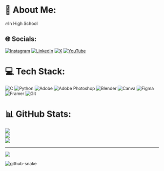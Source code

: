 # 💫 About Me:
🔥In High School


## 🌐 Socials:
[![Instagram](https://img.shields.io/badge/Instagram-%23E4405F.svg?logo=Instagram&logoColor=white)](https://instagram.com/pi.obj) [![LinkedIn](https://img.shields.io/badge/LinkedIn-%230077B5.svg?logo=linkedin&logoColor=white)](https://www.linkedin.com/in/pi-obj) [![X](https://img.shields.io/badge/X-black.svg?logo=X&logoColor=white)](https://x.com/treakeeog) [![YouTube](https://img.shields.io/badge/YouTube-%23FF0000.svg?logo=YouTube&logoColor=white)](https://youtube.com/@Treakee) 

# 💻 Tech Stack:
![C](https://img.shields.io/badge/c-%2300599C.svg?style=plastic&logo=c&logoColor=white) ![Python](https://img.shields.io/badge/python-3670A0?style=plastic&logo=python&logoColor=ffdd54) ![Adobe](https://img.shields.io/badge/adobe-%23FF0000.svg?style=plastic&logo=adobe&logoColor=white) ![Adobe Photoshop](https://img.shields.io/badge/adobe%20photoshop-%2331A8FF.svg?style=plastic&logo=adobe%20photoshop&logoColor=white) ![Blender](https://img.shields.io/badge/blender-%23F5792A.svg?style=plastic&logo=blender&logoColor=white) ![Canva](https://img.shields.io/badge/Canva-%2300C4CC.svg?style=plastic&logo=Canva&logoColor=white) ![Figma](https://img.shields.io/badge/figma-%23F24E1E.svg?style=plastic&logo=figma&logoColor=white) ![Framer](https://img.shields.io/badge/Framer-black?style=plastic&logo=framer&logoColor=blue) ![Git](https://img.shields.io/badge/git-%23F05033.svg?style=plastic&logo=git&logoColor=white)
# 📊 GitHub Stats:
![](https://github-readme-stats.vercel.app/api?username=VerifiedTreakee&theme=dark&hide_border=false&include_all_commits=true&count_private=false)<br/>
![](https://github-readme-streak-stats.herokuapp.com/?user=VerifiedTreakee&theme=dark&hide_border=false)<br/>
![](https://github-readme-stats.vercel.app/api/top-langs/?username=VerifiedTreakee&theme=dark&hide_border=false&include_all_commits=true&count_private=false&layout=compact)

---
[![](https://visitcount.itsvg.in/api?id=VerifiedTreakee&icon=0&color=0)](https://visitcount.itsvg.in)

<picture>
  <source media="(prefers-color-scheme: dark)" srcset="https://raw.githubusercontent.com/VerifiedTreakee/VerifiedTreakee/output/github-snake-dark.svg" />
  <source media="(prefers-color-scheme: light)" srcset="https://raw.githubusercontent.com/VerifiedTreakee/VerifiedTreakee/output/github-snake.svg" />
  <img alt="github-snake" src="https://raw.githubusercontent.com/tobiasmeyhoefer/tobiasmeyhoefer/output/github-snake.svg" />
</picture>

